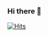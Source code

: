 ### Hi there 👋

[![Hits](https://hits.seeyoufarm.com/api/count/incr/badge.svg?url=https%3A%2F%2Fgithub.com%2Fmendoncamaria&count_bg=%2379C83D&title_bg=%2312490D&icon=awesomelists.svg&icon_color=%23E1E1E1&title=Visits&edge_flat=true)](https://hits.seeyoufarm.com)


<!--
**mendoncamaria/mendoncamaria** is a ✨ _special_ ✨ repository because its `README.md` (this file) appears on your GitHub profile.

Here are some ideas to get you started:



- 🔭 I’m currently working on Personal Portfolio
- 🌱 I’m currently learning SCSS
- 👯 I’m looking to collaborate on React based Frontend Designs
- 🤔 I’m looking for help with ...
- 💬 Ask me about Frontend Stuff
- 📫 How to reach me: ...
- 😄 Pronouns: She/Her
- ⚡ Fun fact: ...

-->
